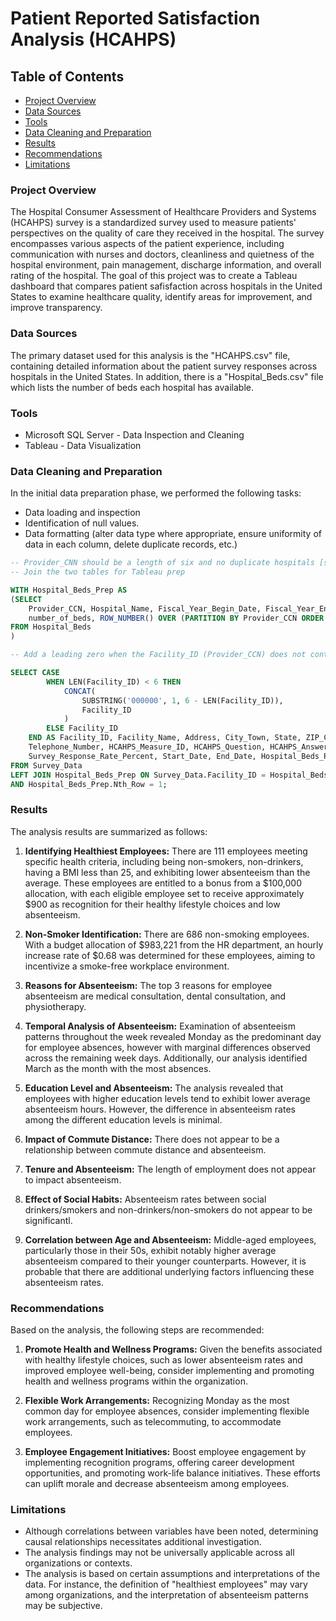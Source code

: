 # Patient Reported Satisfaction Analysis (HCAHPS)

## Table of Contents

- [Project Overview](#project-overview)
- [Data Sources](#data-sources)
- [Tools](#tools)
- [Data Cleaning and Preparation](#data-cleaning-and-preparation)
- [Results](#results)
- [Recommendations](#recommendations)
- [Limitations](#limitations)

### Project Overview
The Hospital Consumer Assessment of Healthcare Providers and Systems (HCAHPS) survey is a standardized survey used to measure patients' perspectives on the quality of care they received in the hospital. The survey encompasses various aspects of the patient experience, including communication with nurses and doctors, cleanliness and quietness of the hospital environment, pain management, discharge information, and overall rating of the hospital. The goal of this project was to create a Tableau dashboard that compares patient safisfaction across hospitals in the United States to examine healthcare quality, identify areas for improvement, and improve transparency.

### Data Sources
The primary dataset used for this analysis is the "HCAHPS.csv" file, containing detailed information about the patient survey responses across hospitals in the United States. In addition, there is a "Hospital_Beds.csv" file which lists the number of beds each hospital has available. 

### Tools

- Microsoft SQL Server - Data Inspection and Cleaning
- Tableau - Data Visualization

### Data Cleaning and Preparation

In the initial data preparation phase, we performed the following tasks:
- Data loading and inspection
- Identification of null values.
- Data formatting (alter data type where appropriate, ensure uniformity of data in each column, delete duplicate records, etc.)

```sql
-- Provider_CNN should be a length of six and no duplicate hospitals [some hospitals have multiple bed counts because their counts were updated]
-- Join the two tables for Tableau prep

WITH Hospital_Beds_Prep AS 
(SELECT 
    Provider_CCN, Hospital_Name, Fiscal_Year_Begin_Date, Fiscal_Year_End_Date, 
    number_of_beds, ROW_NUMBER() OVER (PARTITION BY Provider_CCN ORDER BY Fiscal_Year_End_Date DESC) AS Nth_Row
FROM Hospital_Beds
)

-- Add a leading zero when the Facility_ID (Provider_CCN) does not contain 6 numbers. All IDs should be uniform and contain 6 digits.

SELECT CASE 
        WHEN LEN(Facility_ID) < 6 THEN 
            CONCAT(
                SUBSTRING('000000', 1, 6 - LEN(Facility_ID)),
                Facility_ID
            )
        ELSE Facility_ID
    END AS Facility_ID, Facility_Name, Address, City_Town, State, ZIP_Code, County_Parish, 
    Telephone_Number, HCAHPS_Measure_ID, HCAHPS_Question, HCAHPS_Answer_Description, HCAHPS_Answer_Percent, Number_of_Completed_Surveys,
    Survey_Response_Rate_Percent, Start_Date, End_Date, Hospital_Beds_Prep.number_of_beds, Hospital_Beds_Prep.Fiscal_Year_Begin_Date, Hospital_Beds_Prep.Fiscal_Year_End_Date
FROM Survey_Data
LEFT JOIN Hospital_Beds_Prep ON Survey_Data.Facility_ID = Hospital_Beds_Prep.Provider_CCN
AND Hospital_Beds_Prep.Nth_Row = 1;
```



### Results

The analysis results are summarized as follows:
1. **Identifying Healthiest Employees:** There are 111 employees meeting specific health criteria, including being non-smokers, non-drinkers, having a BMI less than 25, and exhibiting lower absenteeism than the average. These employees are entitled to a bonus from a $100,000 allocation, with each eligible employee set to receive approximately $900 as recognition for their healthy lifestyle choices and low absenteeism.

2.  **Non-Smoker Identification:** There are 686 non-smoking employees. With a budget allocation of $983,221 from the HR department, an hourly increase rate of $0.68 was determined for these employees, aiming to incentivize a smoke-free workplace environment.
   
3. **Reasons for Absenteeism:** The top 3 reasons for employee absenteeism are medical consultation, dental consultation, and physiotherapy.
   
4. **Temporal Analysis of Absenteeism:** Examination of absenteeism patterns throughout the week revealed Monday as the predominant day for employee absences, however with marginal differences observed across the remaining week days. Additionally, our analysis identified March as the month with the most absences.

5. **Education Level and Absenteeism:** The analysis revealed that employees with higher education levels tend to exhibit lower average absenteeism hours. However, the difference in absenteeism rates among the different education levels is minimal.

6. **Impact of Commute Distance:** There does not appear to be a relationship between commute distance and absenteeism.

7. **Tenure and Absenteeism:** The length of employment does not appear to impact absenteeism.

8. **Effect of Social Habits:** Absenteeism rates between social drinkers/smokers and non-drinkers/non-smokers do not appear to be significantl.

9. **Correlation between Age and Absenteeism:** Middle-aged employees, particularly those in their 50s, exhibit notably higher average absenteeism compared to their younger counterparts. However, it is probable that there are additional underlying factors influencing these absenteeism rates.
   
### Recommendations

Based on the analysis, the following steps are recommended:

1. **Promote Health and Wellness Programs:**
   Given the benefits associated with healthy lifestyle choices, such as lower absenteeism rates and improved employee well-being, consider implementing and promoting health and wellness programs within the organization. 

2. **Flexible Work Arrangements:**
   Recognizing Monday as the most common day for employee absences, consider implementing flexible work arrangements, such as telecommuting, to accommodate employees.

3. **Employee Engagement Initiatives:** Boost employee engagement by implementing recognition programs, offering career development opportunities, and promoting work-life balance initiatives. These efforts can uplift morale and decrease absenteeism among employees.

### Limitations
- Although correlations between variables have been noted, determining causal relationships necessitates additional investigation.
- The analysis findings may not be universally applicable across all organizations or contexts.
- The analysis is based on certain assumptions and interpretations of the data. For instance, the definition of "healthiest employees" may vary among organizations, and the interpretation of absenteeism patterns may be subjective.
